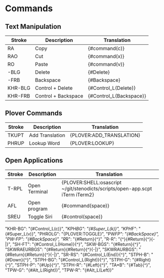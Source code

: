 # Commands

## Text Manipulation

| Stroke  | Description         | Translation             |
|---------|---------------------|-------------------------|
| RA      | Copy                | {#command(c)}           |
| RAO     | Cut                 | {#command(x)}           |
| RO      | Paste               | {#command(v)}           |
| -BLG    | Delete              | {#Delete}               |
| -FRB    | Backspace           | {#Backspace}            |
| KHR-BLG | Control + Delete    | {#Control_L(Delete)}    |
| KHR-FRB | Control + Backspace | {#Control_L(Backspace)} |

## Plover Commands

| Stroke | Description     | Translation              |
|--------|-----------------|--------------------------|
| TKUPT  | Add Translation | {PLOVER:ADD_TRANSLATION} |
| PHRUP  | Lookup Word     | {PLOVER:LOOKUP}          |


## Open Applications

| Stroke | Description   | Translation                                                                  |
|--------|---------------|------------------------------------------------------------------------------|
| T-RPL  | Open Terminal | {PLOVER:SHELL:osascript ~/git/stenodicts/scripts/open-app.scpt iTerm iTerm2} |
| AFL    | Open program  | {#command(space)}                                                            |
| SREU   | Toggle Siri   | {#control(space)}                                                            |


"KHR-BG": "{#Control_L(c)}",
"KPH*BG": "{#Super_L(k)}",
"KPH*F": "{#Super_L(v)}",
"PHROLG": "{PLOVER:TOGGLE}",
"PW*FP": "{#BackSpace}",
"PW-FP": "{#BackSpace}",
"R*R": "{#Return}{^}",
"R-R": "{^}{#Return}{^}{-|}",
"SH-FT": "{#Control_L(Home)}{^}",
"SKW-BGS": "{#Return}{^}",
"SKWRAEURBGS": "{#Return}{#Return}{^}{-|}",
"SKWRAURBGS": "{#Return}{#Return}{^}{-|}",
"SR-RS": "{#Control_L(End)}{^}",
"STPH-B": "{#Down}{^}",
"STPH-BG": "{#Control_L(Right)}{^}",
"STPH-G": "{#Right}{^}",
"STPH-P": "{#Up}{^}",
"STPH-R": "{#Left}{^}",
"TA*B": "{#Tab}{^}",
"TPW-G": "{#Alt_L(Right)}",
"TPW-R": "{#Alt_L(Left)}"
